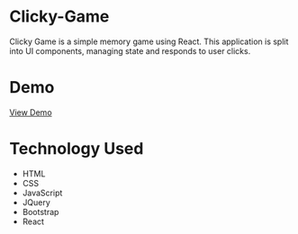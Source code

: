 # Clicky-Game
Clicky Game is a simple memory game using React. This application is split into UI components, managing state and responds to user clicks.
<br />

# Demo 
[View Demo](https://bmm019.github.io/clicky-game/)
<br />

# Technology Used
* HTML
* CSS
* JavaScript
* JQuery
* Bootstrap
* React